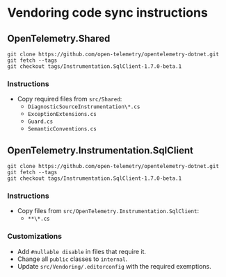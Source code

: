 # Vendoring code sync instructions

## OpenTelemetry.Shared

```console
git clone https://github.com/open-telemetry/opentelemetry-dotnet.git
git fetch --tags
git checkout tags/Instrumentation.SqlClient-1.7.0-beta.1
```

### Instructions

- Copy required files from `src/Shared`:
    - `DiagnosticSourceInstrumentation\*.cs`
    - `ExceptionExtensions.cs`
    - `Guard.cs`
    - `SemanticConventions.cs`

## OpenTelemetry.Instrumentation.SqlClient

```console
git clone https://github.com/open-telemetry/opentelemetry-dotnet.git
git fetch --tags
git checkout tags/Instrumentation.SqlClient-1.7.0-beta.1
```

### Instructions

- Copy files from `src/OpenTelemetry.Instrumentation.SqlClient`:
    - `**\*.cs`

### Customizations

- Add `#nullable disable` in files that require it.
- Change all `public` classes to `internal`.
- Update `src/Vendoring/.editorconfig` with the required exemptions.
